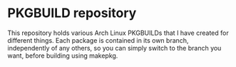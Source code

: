 # PKGBUILD repository

This repository holds various Arch Linux PKGBUILDs that I have created for
different things. Each package is contained in its own branch, independently of
any others, so you can simply switch to the branch you want, before building
using makepkg.
